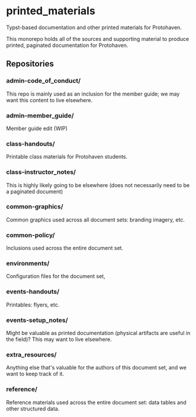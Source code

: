 # printed_materials

Typst-based documentation and other printed materials for Protohaven.

This monorepo holds all of the sources and supporting material to produce printed, paginated documentation for Protohaven.

## Repositories

### admin-code_of_conduct/

This repo is mainly used as an inclusion for the member guide; we may want this content to live elsewhere.

### admin-member_guide/

Member guide edit (WIP)

### class-handouts/

Printable class materials for Protohaven students.

### class-instructor_notes/

This is highly likely going to be elsewhere (does not necessarily need to be a paginated document)

### common-graphics/

Common graphics used across all document sets: branding imagery, etc.

### common-policy/

Inclusions used across the entire document set.

### environments/

Configuration files for the document set, 

### events-handouts/

Printables: flyers, etc.

### events-setup_notes/

Might be valuable as printed documentation (physical artifacts are useful in the field)? This may want to live elsewhere.

### extra_resources/

Anything else that's valuable for the authors of this document set, and we want to keep track of it.

### reference/

Reference materials used across the entire document set: data tables and other structured data.